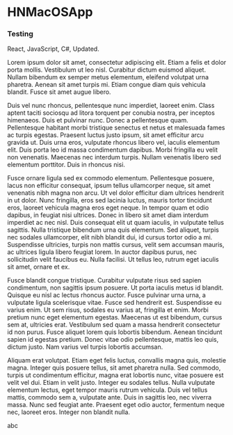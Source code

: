 # HNMacOSApp

### Testing
React, JavaScript, C#, Updated.

Lorem ipsum dolor sit amet, consectetur adipiscing elit. Etiam a felis et dolor porta mollis. Vestibulum ut leo nisl. Curabitur dictum euismod aliquet. Nullam bibendum ex semper metus elementum, eleifend volutpat urna pharetra. Aenean sit amet turpis mi. Etiam congue diam quis vehicula blandit. Fusce sit amet augue libero.

Duis vel nunc rhoncus, pellentesque nunc imperdiet, laoreet enim. Class aptent taciti sociosqu ad litora torquent per conubia nostra, per inceptos himenaeos. Duis et pulvinar nunc. Donec a pellentesque quam. Pellentesque habitant morbi tristique senectus et netus et malesuada fames ac turpis egestas. Praesent luctus justo ipsum, sit amet efficitur arcu gravida ut. Duis urna eros, vulputate rhoncus libero vel, iaculis elementum elit. Duis porta leo id massa condimentum dapibus. Morbi fringilla eu velit non venenatis. Maecenas nec interdum turpis. Nullam venenatis libero sed elementum porttitor. Duis in rhoncus nisi.

Fusce ornare ligula sed ex commodo elementum. Pellentesque posuere, lacus non efficitur consequat, ipsum tellus ullamcorper neque, sit amet venenatis nibh magna non arcu. Ut vel dolor efficitur diam ultrices hendrerit in ut dolor. Nunc fringilla, eros sed lacinia luctus, mauris tortor tincidunt eros, laoreet vehicula magna eros eget neque. In tempor quam et odio dapibus, in feugiat nisi ultrices. Donec in libero sit amet diam interdum imperdiet ac nec nisl. Duis consequat elit ut quam iaculis, in vulputate tellus sagittis. Nulla tristique bibendum urna quis elementum. Sed aliquet, turpis nec sodales ullamcorper, elit nibh blandit dui, id cursus tortor odio a mi. Suspendisse ultricies, turpis non mattis cursus, velit sem accumsan mauris, ac ultrices ligula libero feugiat lorem. In auctor dapibus purus, nec sollicitudin velit faucibus eu. Nulla facilisi. Ut tellus leo, rutrum eget iaculis sit amet, ornare et ex.

Fusce blandit congue tristique. Curabitur vulputate risus sed sapien condimentum, non sagittis ipsum posuere. Ut porta iaculis metus id blandit. Quisque eu nisl ac lectus rhoncus auctor. Fusce pulvinar urna urna, a vulputate ligula scelerisque vitae. Fusce sed hendrerit est. Suspendisse eu varius enim. Ut sem risus, sodales eu varius at, fringilla et enim. Morbi pretium nunc eget elementum egestas. Maecenas ut est bibendum, cursus sem at, ultricies erat. Vestibulum sed quam a massa hendrerit consectetur id non purus. Fusce aliquet lorem quis lobortis bibendum. Aenean tincidunt sapien id egestas pretium. Donec vitae odio pellentesque, mattis leo quis, dictum justo. Nam varius vel turpis lobortis accumsan.

Aliquam erat volutpat. Etiam eget felis luctus, convallis magna quis, molestie magna. Integer quis posuere tellus, sit amet pharetra nulla. Sed commodo, turpis ut condimentum efficitur, magna erat lobortis nunc, vitae posuere est velit vel dui. Etiam in velit justo. Integer eu sodales tellus. Nulla vulputate elementum lectus, eget tempor mauris rutrum vehicula. Duis vel tellus mattis, commodo sem a, vulputate ante. Duis in sagittis leo, nec viverra massa. Nunc sed feugiat ante. Praesent eget odio auctor, fermentum neque nec, laoreet eros. Integer non blandit nulla.

abc
